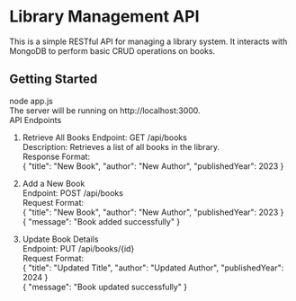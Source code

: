 # Library Management API

This is a simple RESTful API for managing a library system. It interacts with MongoDB to perform basic CRUD operations on books.

## Getting Started

node app.js<br>
The server will be running on http://localhost:3000.<br>
API Endpoints
1. Retrieve All Books
Endpoint: GET /api/books<br>
Description: Retrieves a list of all books in the library.<br>
Response Format:<br>
{
  "title": "New Book",
  "author": "New Author",
  "publishedYear": 2023
}

2. Add a New Book<br>
Endpoint: POST /api/books<br>
Request Format:<br>
{
  "title": "New Book",
  "author": "New Author",
  "publishedYear": 2023
}<br>
{
  "message": "Book added successfully"
}
3. Update Book Details<br>
Endpoint: PUT /api/books/{id}<br>
Request Format:<br>
{
  "title": "Updated Title",
  "author": "Updated Author",
  "publishedYear": 2024
}<br>
{
  "message": "Book updated successfully"
}

